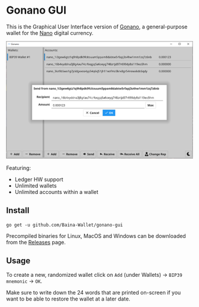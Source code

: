 Gonano GUI
==========

This is the Graphical User Interface version of [Gonano](https://github.com/Baina-Wallet/gonano), a general-purpose wallet for the [Nano](https://nano.org) digital currency.

![Send dialog](/assets/images/send.png)

Featuring:
- Ledger HW support
- Unlimited wallets
- Unlimited accounts within a wallet

Install
-------

    go get -u github.com/Baina-Wallet/gonano-gui

Precompiled binaries for Linux, MacOS and Windows can be downloaded from the [Releases](https://github.com/Baina-Wallet/gonano-gui/releases) page.

Usage
-----

To create a new, randomized wallet click on `Add` (under Wallets) -> `BIP39 mnemonic` -> `OK`.

Make sure to write down the 24 words that are printed on-screen if you want to be able to restore the wallet at a later date.
